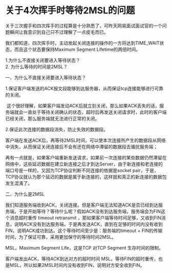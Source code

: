 # 关于4次挥手时等待2MSL的问题
关于三次握手和四次挥手的过程算是十分熟悉了，可昨天网易面试面试官的一个问题瞬间让我意识到自己只不过理解了一点皮毛而已。

我们都知道，四次挥手时，主动发起关闭连接的操作的一方将达到TIME_WAIT状态，而且这个状态要保持Maximum Segment Lifetime的两倍时间。


1.为什么不直接关闭要进入等待状态？  
2. 为什么等待的时间是2MSL？

一、为什么不直接关闭要进入等待状态？

1.保证客户端发送的ACK报文段能够到达服务器，从而保证tcp连接能够进行可靠的关闭。

 这个很好理解，如果客户端发动ACK后就立刻关闭，那么如果ACK丢失的话，服务端就会一直处于等待关闭确认的状态，超时后再发送关闭请求时，此时的客户端已经关闭，那么服务端就无法进行正常的关闭。

2.保证此次连接的数据段消失，防止失效的数据段。

客户端在发送ACK后，再等待2MSL时间，可以使本次连接所产生的数据段从网络中消失，从而保证关闭连接后不会有还在网络中滞留的数据段去骚扰服务端；

再有一点就是，如果客户端重新发送请求，如果前一次连接的某些数据仍然滞留在网络中，这些延迟数据在建立新连接之后才到达Server，由于新连接和老连接的端口号是一样的，又因为TCP协议判断不同连接的依据是socket pair，于是，TCP协议就认为那个延迟的数据是属于新连接的，这样就和真正的新连接的数据包发生混淆了。

二、为什么是2MSL

我们知道服务端收到ACK，关闭连接。但是客户端无法知道ACK是否已经到达服务端，于是开始等待？等待什么呢？假如ACK没有到达服务端，服务端会为FIN这个消息超时重传 timeout retransmit ，那如果客户端等待时间足够，又收到FIN消息，说明ACK没有到达服务端，于是再发送ACK，直到在足够的时间内没有收到FIN，说明ACK成功到达。这个等待时间至少是：服务端的timeout + FIN的传输时间，为了保证可靠，采用更加保守的等待时间2MSL。

MSL，Maximum Segment Life，这是TCP 对TCP Segment 生存时间的限制。

客户端发出ACK，等待ACK到达对方的超时时间 MSL，等待FIN的超时重传，也是MSL，所以如果2MSL时间内没有收到FIN，说明对方安全收到FIN。
